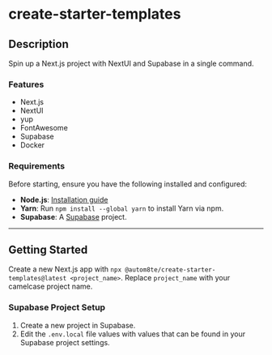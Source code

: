 # create-starter-templates

## Description

Spin up a Next.js project with NextUI and Supabase in a single command.

### Features

- Next.js
- NextUI
- yup
- FontAwesome
- Supabase
- Docker

### Requirements

Before starting, ensure you have the following installed and configured:

- **Node.js**: [Installation guide](https://nodejs.org/en/download/)
- **Yarn**: Run `npm install --global yarn` to install Yarn via npm.
- **Supabase**: A [Supabase](https://supabase.com/) project.

---

## Getting Started

Create a new Next.js app with `npx @autom8te/create-starter-templates@latest <project_name>`. Replace `project_name` with your camelcase project name.

### Supabase Project Setup

1. Create a new project in Supabase.
2. Edit the `.env.local` file values with values that can be found in your Supabase project settings.
